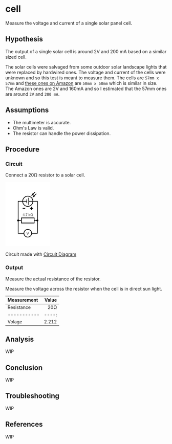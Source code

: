 # cell

Measure the voltage and current of a single solar panel cell.

## Hypothesis

The output of a single solar cell is around 2V and 200 mA based on a similar
sized cell.

The solar cells were salvaged from some outdoor solar landscape lights that were replaced
by hardwired ones. The voltage and current of the cells were unknown and so this test is
meant to measure them. The cells are `57mm x 57mm` and [these ones on Amazon](https://www.amazon.com/dp/B087TK7T7T/)
are `50mm x 50mm` which is similar in size. The Amazon ones are 2V and 160mA and so I estimated that
the 57mm ones are around `2V` and `200 mA`.

## Assumptions
- The multimeter is accurate.
- Ohm's Law is valid.
- The resistor can handle the power dissipation.

## Procedure

### Circuit

Connect a 20Ω resistor to a solar cell.

![](./images/circuit.png)

Circuit made with [Circuit Diagram](https://www.circuit-diagram.org/)

### Output

Measure the actual resistance of the resistor.

Measure the voltage across the resistor when the cell is in direct sun light.

| Measurement | Value |
| :---------- | ----: |
| Resistance  | 20Ω   |
| ----------- | ----: |
| Volage      | 2.212 |

## Analysis

WIP

## Conclusion

WIP

## Troubleshooting

WIP

## References

WIP
